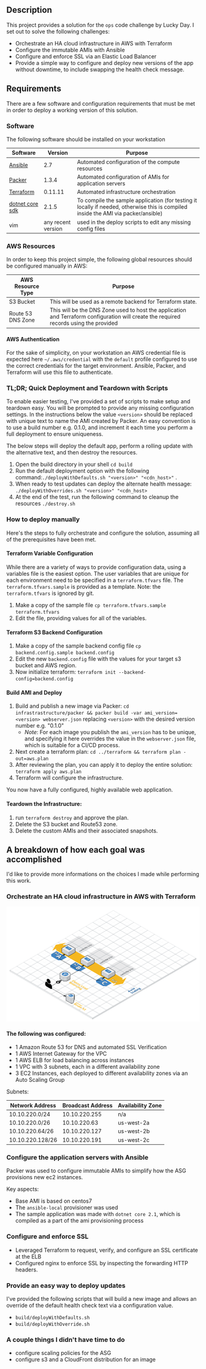 ## Description

This project provides a solution for the `ops` code challenge by Lucky Day.  I set out to solve the following challenges:

- Orchestrate an HA cloud infrastructure in AWS with Terraform
- Configure the immutable AMIs with Ansible
- Configure and enforce SSL via an Elastic Load Balancer
- Provide a simple way to configure and deploy new versions of the app without downtime, to include swapping the health check message.



## Requirements

There are a few software and configuration requirements that must be met in order to deploy a working version of this solution.

### Software

The following software should be installed on your workstation

| Software                                                                                   | Version            | Purpose                                                                                                                            |
| ------------------------------------------------------------------------------------------ | ------------------ | ---------------------------------------------------------------------------------------------------------------------------------- |
| [Ansible](https://docs.ansible.com/ansible/2.5/installation_guide/intro_installation.html) | 2.7                | Automated configuration of the compute resources                                                                                   |
| [Packer](https://www.packer.io/downloads.html)                                             | 1.3.4              | Automated configuration of AMIs for application servers                                                                            |
| [Terraform](https://www.terraform.io/intro/getting-started/install.html)                   | 0.11.11            | Automated infrastructure orchestration                                                                                             |
| [dotnet core sdk](https://www.microsoft.com/net/download)                                  | 2.1.5              | To compile the sample application (for testing it locally if needed, otherwise this is compiled inside the AMI via packer/ansible) |
| vim                                                                                        | any recent version | used in the deploy scripts to edit any missing config files                                                                        |

### AWS Resources

In order to keep this project simple, the following global resources should be configured manually in AWS:

| AWS Resource Type | Purpose                                                                                                                                |
| ----------------- | -------------------------------------------------------------------------------------------------------------------------------------- |
| S3 Bucket         | This will be used as a remote backend for Terraform state.                                                                             |
| Route 53 DNS Zone | This will be the DNS Zone used to host the application and Terraform configuration will create the required records using the provided |

#### AWS Authentication

For the sake of simplicity, on your workstation an AWS credential file is expected here `~/.aws/credential` with the `default` profile configured to use the correct credentials for the target environment.  Ansible, Packer, and Terraform will use this file to authenticate.

### TL;DR; Quick Deployment and Teardown with Scripts

To enable easier testing, I've provided a set of scripts to make setup and teardown easy.  You will be prompted to provide any missing configuration settings.  In the instructions below the value `<version>` should be replaced with unique text to name the AMI created by Packer.  An easy convention is to use a build number e.g. 0.1.0, and increment it each time you perform a full deployment to ensure uniqueness.

The below steps will deploy the default app, perform a rolling update with the alternative text, and then destroy the resources.

1. Open the build directory in your shell `cd build`
2. Run the default deployment option with the following command:`./deployWithDefaults.sh "<version>" "<cdn_host>"` .
3. When ready to test updates can deploy the alternate health message: `./deployWithOverrides.sh "<version>" "<cdn_host>`
4. At the end of the test, run the following command to cleanup the resources `./destroy.sh`

### How to deploy manually

Here's the steps to fully orchestrate and configure the solution, assuming all of the prerequisites have been met.

#### Terraform Variable Configuration

While there are a variety of ways to provide configuration data, using a variables file is the easiest option.  The user variables that are unique for each environment need to be specified in a `terraform.tfvars` file.  The `terraform.tfvars.sample` is provided as a template.  Note: the `terraform.tfvars` is ignored by git.

1. Make a copy of the sample file `cp terraform.tfvars.sample terraform.tfvars`
2. Edit the file, providing values for all of the variables.

#### Terraform S3 Backend Configuration

1. Make a copy of the sample backend config file `cp backend.config.sample backend.config`
2. Edit the new `backend.config` file with the values for your target s3 bucket and AWS region.
3. Now initialize terraform: `terraform init --backend-config=backend.config`

#### Build AMI and Deploy

1. Build and publish a new image via Packer: `cd infrastrastructure/packer && packer build -var ami_version=<version> webserver.json`  replacing `<version>` with the desired version number e.g. "0.1.0"
   - *Note*: For each image you publish the `ami_version` has to be unique, and specifying it here overrides the value in the `webserver.json` file, which is suitable for a CI/CD process.
2. Next create a terraform plan: `cd ../terraform && terraform plan -out=aws.plan`
3. After reviewing the plan, you can apply it to deploy the entire solution: `terraform apply aws.plan`
4. Terraform will configure the infrastructure.

You now have a fully configured, highly available web application.

#### Teardown the Infrastructure:

1. run `terraform destroy` and approve the plan.
2. Delete the S3 bucket and Route53 zone.
3. Delete the custom AMIs and their associated snapshots.



## A breakdown of how each goal was accomplished

I'd like to provide more informations on the choices I made while performing this work.

### Orchestrate an HA cloud infrastructure in AWS with Terraform

![](readme_images/ha-web-aws.png)

#### The following was configured:

- 1 Amazon Route 53 for DNS and automated SSL Verification
- 1 AWS Internet Gateway for the VPC
- 1 AWS ELB for load balancing across instances
- 1 VPC with 3 subnets, each in a different availability zone
- 3 EC2 Instances, each deployed to different availability zones via an Auto Scaling Group

Subnets:

| Network Address  | Broadcast Address | Availability Zone |
| ---------------- | ----------------- | ----------------- |
| 10.10.220.0/24   | 10.10.220.255     | n/a               |
| 10.10.220.0/26   | 10.10.220.63      | us-west-2a        |
| 10.10.220.64/26  | 10.10.220.127     | us-west-2b        |
| 10.10.220.128/26 | 10.10.220.191     | us-west-2c        |

### Configure the application servers with Ansible

Packer was used to configure immutable AMIs to simplify how the ASG provisions new ec2 instances.

Key aspects:

- Base AMI is based on centos7
- The `ansible-local` provisioner was used
- The sample application was made with `dotnet core 2.1`, which is compiled as a part of the ami provisioning process

### Configure and enforce SSL

- Leveraged Terraform to request, verify, and configure an SSL certificate at the ELB
- Configured nginx to enforce SSL by inspecting the forwarding HTTP headers.


### Provide an easy way to deploy updates

I've provided the following scripts that will build a new image and allows an override of the default health check text via a configuration value.

- `build/deployWithDefaults.sh`
- `build/deployWithOverride.sh`

### A couple things I didn't have time to do

- configure scaling policies for the ASG
- configure s3 and a CloudFront distribution for an image


